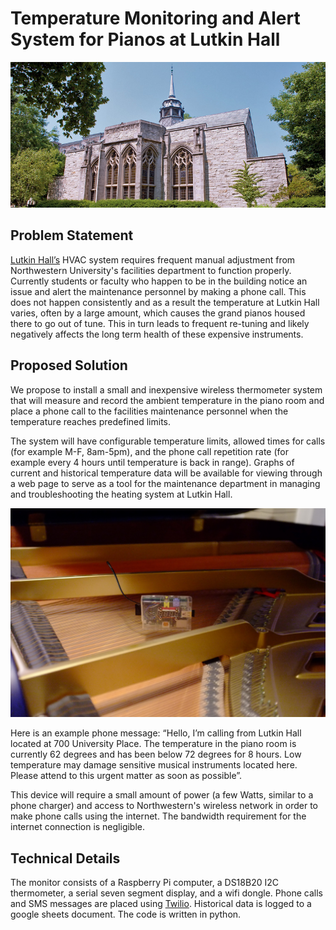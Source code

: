 # Temperature Monitoring and Alert System for Pianos at Lutkin Hall

![Lutkin](Lutkin.jpg)

<!-- *Update: Although this system was fully implemented and tested for several weeks it was never actually installed at Lutkin due to the vagaries of university bureaucracy* -->

## Problem Statement
[Lutkin Hall’s](http://www.northwestern.edu/norris/events/satellite-venues/lutkin-hall/) HVAC system requires frequent manual adjustment from Northwestern University's facilities department to function properly.  Currently students or faculty who happen to be in the building notice an issue and alert the maintenance personnel by making a phone call.  This does not happen consistently and as a result the temperature at Lutkin Hall varies, often by a large amount, which causes the grand pianos housed there to go out of tune.  This in turn leads to frequent re-tuning and likely negatively affects the long term health of these expensive instruments.


## Proposed Solution

We propose to install a small and inexpensive wireless thermometer system that will measure and record the ambient temperature in the piano room and place a phone call to the facilities maintenance personnel when the temperature reaches predefined limits.

The system will have configurable temperature limits, allowed times for calls (for example M-F, 8am-5pm), and the phone call repetition rate (for example every 4 hours until temperature is back in range).  Graphs of current and historical temperature data will be available for viewing through a web page to serve as a tool for the maintenance department in managing and troubleshooting the heating system at Lutkin Hall.

![Lutkin](rpi-piano.JPG)

Here is an example phone message:
“Hello, I’m calling from Lutkin Hall located at 700 University Place.  The temperature in the piano room is currently 62 degrees and has been below 72 degrees for 8 hours.  Low temperature may damage sensitive musical instruments located here.  Please attend to this urgent matter as soon as possible”.

This device will require a small amount of power (a few Watts, similar to a phone charger) and access to Northwestern's wireless network in order to make phone calls using the internet.  The bandwidth requirement for the internet connection is negligible.

## Technical Details
The monitor consists of a Raspberry Pi computer, a DS18B20 I2C thermometer, a serial seven segment display, and a wifi dongle. Phone calls and SMS messages are placed using [Twilio](https://www.twilio.com/docs/libraries/python). Historical data is logged to a google sheets document. The code is written in python.

